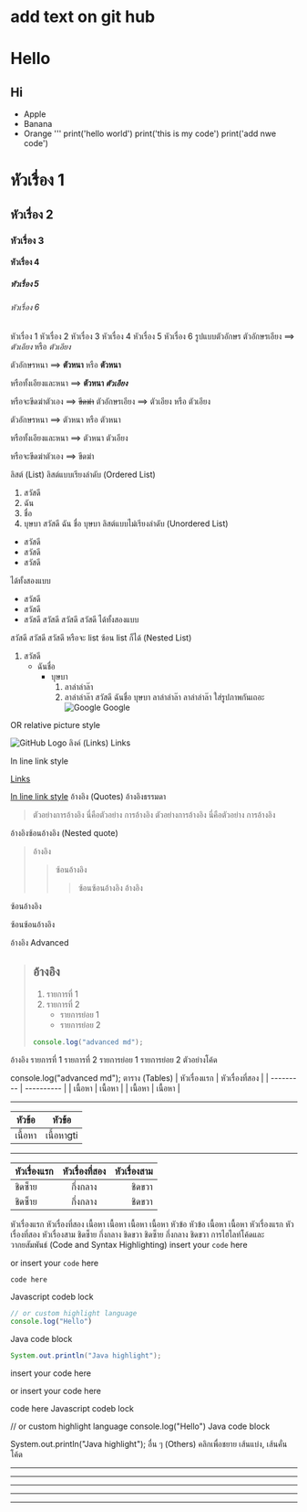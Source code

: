 ﻿# add text on git hub
# Hello
## Hi
* Apple
* Banana
* Orange
'''
print('hello world')
print('this is my code')
print('add nwe code')
# หัวเรื่อง 1
## หัวเรื่อง 2
### หัวเรื่อง 3
#### หัวเรื่อง 4
##### หัวเรื่อง 5
###### หัวเรื่อง 6
หัวเรื่อง 1
หัวเรื่อง 2
หัวเรื่อง 3
หัวเรื่อง 4
หัวเรื่อง 5
หัวเรื่อง 6
รูปแบบตัวอักษร
ตัวอักษรเอียง ==> *ตัวเอียง* หรือ _ตัวเอียง_

ตัวอักษรหนา ==> **ตัวหนา** หรือ __ตัวหนา__

หรือทั้งเอียงและหนา ==> **ตัวหนา _ตัวเอียง_**

หรือจะขีดฆ่าตัวเอง ==> ~~ขีดฆ่า~~
ตัวอักษรเอียง ==> ตัวเอียง หรือ ตัวเอียง

ตัวอักษรหนา ==> ตัวหนา หรือ ตัวหนา

หรือทั้งเอียงและหนา ==> ตัวหนา ตัวเอียง

หรือจะขีดฆ่าตัวเอง ==> ขีดฆ่า

ลิสต์ (List)
ลิสต์แบบเรียงลำดับ (Ordered List)
1. สวัสดี
2. ฉัน
3. ชื่อ
4. บุษบา
สวัสดี
ฉัน
ชื่อ
บุษบา
ลิสต์แบบไม่เรียงลำดับ (Unordered List)
* สวัสดี
* สวัสดี
* สวัสดี

ได้ทั้งสองแบบ

- สวัสดี
- สวัสดี
- สวัสดี
สวัสดี
สวัสดี
สวัสดี
ได้ทั้งสองแบบ

สวัสดี
สวัสดี
สวัสดี
หรือจะ list ซ้อน list ก็ได้ (Nested List)
1. สวัสดี
   - ฉันชื่อ
     - บุษบา
       1. ลาล่าล่าล๊า
       2. ลาล่าล่าล๊า
สวัสดี
ฉันชื่อ
บุษบา
ลาล่าล่าล๊า
ลาล่าล่าล๊า
ใส่รูปภาพกันเถอะ
![Google ](https://www.google.co.th/images/branding/googlelogo/2x/googlelogo_color_272x92dp.png)
Google 

OR relative picture style

![GitHub Logo](images/logo.png)
ลิงค์ (Links)
Links

In line link style

[Links](http://www.google.com)

[In line link style](http://www.google.com "Go to Google's Homepage")
อ้างอิง (Quotes)
อ้างอิงธรรมดา
> ตัวอย่างการอ้างอิง
> นี่คือตัวอย่าง
> การอ้างอิง
ตัวอย่างการอ้างอิง นี่คือตัวอย่าง การอ้างอิง

อ้างอิงซ้อนอ้างอิง (Nested quote)
> อ้างอิง
> > ซ้อนอ้างอิง
> > > ซ้อนซ้อนอ้างอิง
อ้างอิง

ซ้อนอ้างอิง

ซ้อนซ้อนอ้างอิง

อ้างอิง Advanced
> ## อ้างอิง
> 
> 1. รายการที่ 1
> 2. รายการที่ 2
>    - รายการย่อย 1
>    - รายการย่อย 2
> ```js
> console.log("advanced md");
> ```
อ้างอิง
รายการที่ 1
รายการที่ 2
รายการย่อย 1
รายการย่อย 2
ตัวอย่างโค้ด

console.log("advanced md");
ตาราง (Tables)
| หัวเรื่องแรก | หัวเรื่องที่สอง |
| --------- | ---------- |
|   เนื้อหา   |    เนื้อหา   |
|   เนื้อหา   |    เนื้อหา   |

---

|หัวข้อ|หัวข้อ|
-|-
เนื้อหา|เนื้อหาgti

---

| หัวเรื่องแรก | หัวเรื่องที่สอง |  หัวเรื่องสาม |
| :-------- | :--------: | ---------: |
|   ชิดซ็าย   |   กึ่งกลาง   |    ชิดขวา   |
|   ชิดซ็าย   |   กึ่งกลาง   |    ชิดขวา   |
หัวเรื่องแรก	หัวเรื่องที่สอง
เนื้อหา	เนื้อหา
เนื้อหา	เนื้อหา
หัวข้อ	หัวข้อ
เนื้อหา	เนื้อหา
หัวเรื่องแรก	หัวเรื่องที่สอง	หัวเรื่องสาม
ชิดซ็าย	กึ่งกลาง	 ชิดขวา
ชิดซ็าย	กึ่งกลาง	 ชิดขวา
การไฮไลท์โค้ดและวากยสัมพันธ์ (Code and Syntax Highlighting)
insert your `code` here

or insert your ```code``` here

```
code here
```

Javascript codeb lock

```js
// or custom highlight language
console.log("Hello")
```

Java code block

```java
System.out.println("Java highlight");
```
insert your code here

or insert your code here

code here
Javascript codeb lock

// or custom highlight language
console.log("Hello")
Java code block

System.out.println("Java highlight");
อื่น ๆ (Others)
คลิกเพื่อชยาย
เส้นแบ่ง, เส้นคั่น
โค้ด

---
---
---
---
---